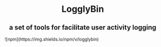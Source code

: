 <h1 style="text-align:center;">LogglyBin</h1>

<h2 style="text-align:center;">a set of tools for facilitate user activity logging</h2>
![npm](https://img.shields.io/npm/v/logglybin)
